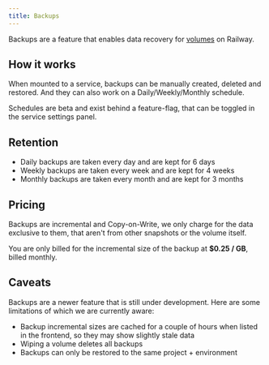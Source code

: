 ```yaml
---
title: Backups
---
```


Backups are a feature that enables data recovery for [volumes](/reference/volumes) on Railway.

## How it works

When mounted to a service, backups can be manually created, deleted and restored. And they can also work on a Daily/Weekly/Monthly schedule.

Schedules are beta and exist behind a feature-flag, that can be toggled in the service settings panel.

## Retention

- Daily backups are taken every day and are kept for 6 days
- Weekly backups are taken every week and are kept for 4 weeks
- Monthly backups are taken every month and are kept for 3 months

## Pricing

Backups are incremental and Copy-on-Write, we only charge for the data exclusive to them, that aren't from other snapshots or the volume itself.

You are only billed for the incremental size of the backup at **$0.25 / GB**, billed monthly.

## Caveats

Backups are a newer feature that is still under development. Here are some limitations of which we are currently aware:

- Backup incremental sizes are cached for a couple of hours when listed in the frontend, so they may show slightly stale data
- Wiping a volume deletes all backups
- Backups can only be restored to the same project + environment

